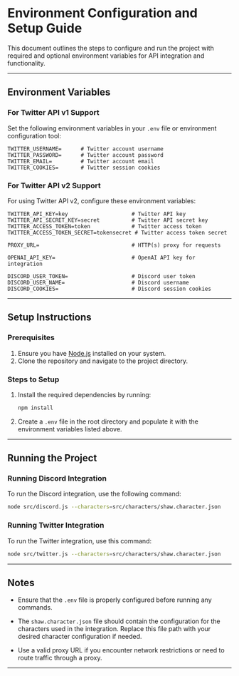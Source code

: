 # Environment Configuration and Setup Guide

This document outlines the steps to configure and run the project with required and optional environment variables for API integration and functionality.

---

## Environment Variables

### For Twitter API v1 Support

Set the following environment variables in your `.env` file or environment configuration tool:

```plaintext
TWITTER_USERNAME=      # Twitter account username
TWITTER_PASSWORD=      # Twitter account password
TWITTER_EMAIL=         # Twitter account email
TWITTER_COOKIES=       # Twitter session cookies
```

### For Twitter API v2 Support

For using Twitter API v2, configure these environment variables:

```plaintext
TWITTER_API_KEY=key                    # Twitter API key
TWITTER_API_SECRET_KEY=secret          # Twitter API secret key
TWITTER_ACCESS_TOKEN=token             # Twitter access token
TWITTER_ACCESS_TOKEN_SECRET=tokensecret # Twitter access token secret
```

```plaintext
PROXY_URL=                             # HTTP(s) proxy for requests

OPENAI_API_KEY=                        # OpenAI API key for integration

DISCORD_USER_TOKEN=                    # Discord user token
DISCORD_USER_NAME=                     # Discord username
DISCORD_COOKIES=                       # Discord session cookies
```

---

## Setup Instructions

### Prerequisites

1. Ensure you have [Node.js](https://nodejs.org/) installed on your system.
2. Clone the repository and navigate to the project directory.

### Steps to Setup

1. Install the required dependencies by running:
   ```bash
   npm install
   ```
2. Create a `.env` file in the root directory and populate it with the environment variables listed above.

---

## Running the Project

### Running Discord Integration

To run the Discord integration, use the following command:

```bash
node src/discord.js --characters=src/characters/shaw.character.json
```

### Running Twitter Integration

To run the Twitter integration, use this command:

```bash
node src/twitter.js --characters=src/characters/shaw.character.json
```

---

## Notes

- Ensure that the `.env` file is properly configured before running any commands.

- The `shaw.character.json` file should contain the configuration for the characters used in the integration. Replace this file path with your desired character configuration if needed.
- Use a valid proxy URL if you encounter network restrictions or need to route traffic through a proxy.

---
